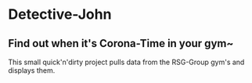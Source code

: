 # Detective-John

## Find out when it's Corona-Time in your gym~

This small quick'n'dirty project pulls data from the RSG-Group gym's and displays them.